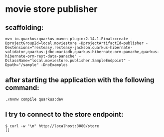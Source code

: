 # movie store publisher

## scaffolding:

```shell
mvn io.quarkus:quarkus-maven-plugin:2.14.1.Final:create -DprojectGroupId=local.moviestore -DprojectArtifactId=publisher -Dextensions="resteasy,resteasy-jackson,quarkus-hibernate-validator,quarkus-jdbc-mariadb,quarkus-hibernate-orm-panache,quarkus-hibernate-orm-rest-data-panache" -DclassName="local.moviestore.publisher.SampleEndpoint" -Dpath="/sample" -DnoExamples
```

## after starting the application with the following command:

```shell
./mvnw compile quarkus:dev
```

## I try to connect to the store endpoint:

```shell
$ curl -w "\n" http://localhost:8080/store
[]
```
